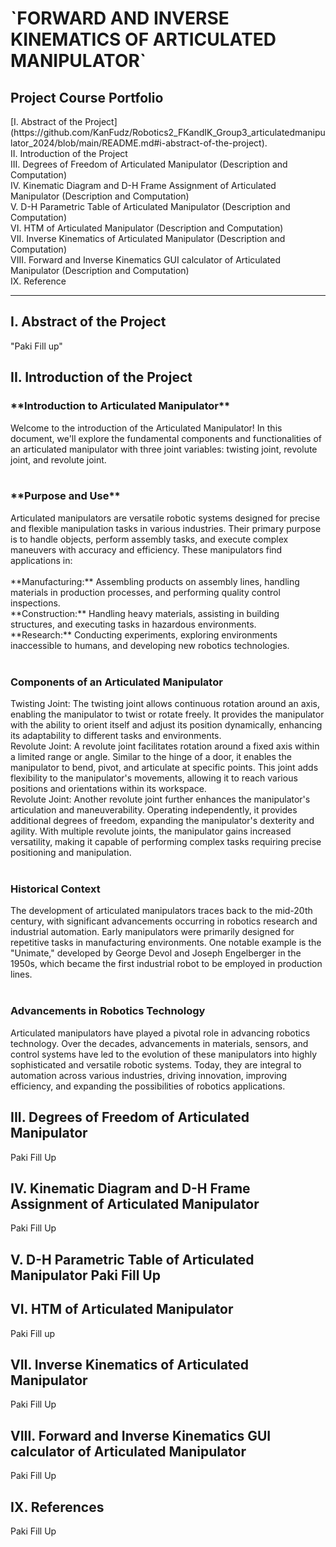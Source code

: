 <h1>
    `FORWARD AND INVERSE KINEMATICS OF ARTICULATED MANIPULATOR`
</h1>
<h2>
    Project Course Portfolio
</h2>
[I. Abstract of the Project](https://github.com/KanFudz/Robotics2_FKandIK_Group3_articulatedmanipulator_2024/blob/main/README.md#i-abstract-of-the-project).
<br>
 II. Introduction of the Project
 <br>
 III. Degrees of Freedom of Articulated Manipulator (Description and Computation)
 <br>
 IV. Kinematic Diagram and D-H Frame Assignment of Articulated Manipulator (Description and Computation)
 <br>
 V. D-H Parametric Table of Articulated Manipulator (Description and Computation)
 <br>							
 VI. HTM of Articulated Manipulator (Description and Computation)
 <br>
 VII. Inverse Kinematics of Articulated Manipulator (Description and Computation)
 <br>
 VIII. Forward and Inverse Kinematics GUI calculator of Articulated Manipulator (Description and Computation)
 <br>
 IX. Reference
 <hr>

<h2>
I. Abstract of the Project
</h2>
    "Paki Fill up"

<h2>
II. Introduction of the Project
</h2>


<h3>**Introduction to Articulated Manipulator**</h3>
Welcome to the introduction of the Articulated Manipulator! In this document, we'll explore the fundamental components and functionalities of an articulated manipulator with three joint variables: twisting joint, revolute joint, and revolute joint.
<br>
<br>
<h3>**Purpose and Use**</h3>
Articulated manipulators are versatile robotic systems designed for precise and flexible manipulation tasks in various industries. Their primary purpose is to handle objects, perform assembly tasks, and execute complex maneuvers with accuracy and efficiency. These manipulators find applications in:
<br>
<br>
**Manufacturing:** Assembling products on assembly lines, handling materials in production processes, and performing quality control inspections.
<br>
**Construction:** Handling heavy materials, assisting in building structures, and executing tasks in hazardous environments.
<br>
**Research:** Conducting experiments, exploring environments inaccessible to humans, and developing new robotics technologies.
<br>
<br>
<h3>Components of an Articulated Manipulator</h3>
Twisting Joint: The twisting joint allows continuous rotation around an axis, enabling the manipulator to twist or rotate freely. It provides the manipulator with the ability to orient itself and adjust its position dynamically, enhancing its adaptability to different tasks and environments.
<br>
Revolute Joint: A revolute joint facilitates rotation around a fixed axis within a limited range or angle. Similar to the hinge of a door, it enables the manipulator to bend, pivot, and articulate at specific points. This joint adds flexibility to the manipulator's movements, allowing it to reach various positions and orientations within its workspace.
<br>
Revolute Joint: Another revolute joint further enhances the manipulator's articulation and maneuverability. Operating independently, it provides additional degrees of freedom, expanding the manipulator's dexterity and agility. With multiple revolute joints, the manipulator gains increased versatility, making it capable of performing complex tasks requiring precise positioning and manipulation.
<br>
<br>
<h3>Historical Context</h3>
The development of articulated manipulators traces back to the mid-20th century, with significant advancements occurring in robotics research and industrial automation. Early manipulators were primarily designed for repetitive tasks in manufacturing environments. One notable example is the "Unimate," developed by George Devol and Joseph Engelberger in the 1950s, which became the first industrial robot to be employed in production lines.
<br>
<br>
<h3>Advancements in Robotics Technology</h3>
Articulated manipulators have played a pivotal role in advancing robotics technology. Over the decades, advancements in materials, sensors, and control systems have led to the evolution of these manipulators into highly sophisticated and versatile robotic systems. Today, they are integral to automation across various industries, driving innovation, improving efficiency, and expanding the possibilities of robotics applications.

<h2>
III. Degrees of Freedom of Articulated Manipulator
</h2>
Paki Fill Up

<h2>
IV. Kinematic Diagram and D-H Frame Assignment of Articulated Manipulator
</h2>
Paki Fill Up

<h2>
V. D-H Parametric Table of Articulated Manipulator
Paki Fill Up

<h2>
VI. HTM of Articulated Manipulator
</h2>
Paki Fill  up

<h2>
VII. Inverse Kinematics of Articulated Manipulator
</h2>
Paki Fill Up

<h2>
 VIII. Forward and Inverse Kinematics GUI calculator of Articulated Manipulator
</h2>
Paki Fill Up

<h2>
IX. References
</h2>
Paki Fill Up


